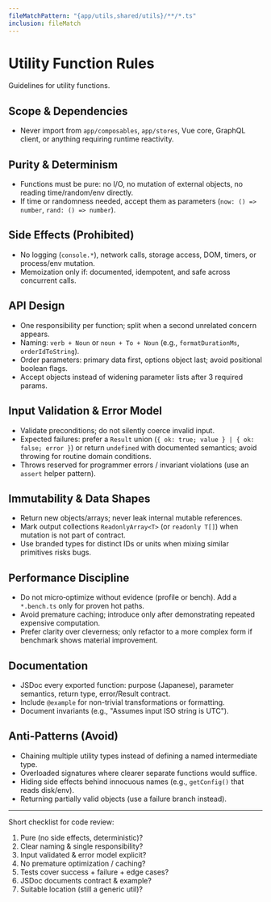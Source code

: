 ```yaml
---
fileMatchPattern: "{app/utils,shared/utils}/**/*.ts"
inclusion: fileMatch
---
```

# Utility Function Rules

Guidelines for utility functions.

## Scope & Dependencies

- Never import from `app/composables`, `app/stores`, Vue core, GraphQL client, or anything requiring runtime reactivity.

## Purity & Determinism

- Functions must be pure: no I/O, no mutation of external objects, no reading time/random/env directly.
- If time or randomness needed, accept them as parameters (`now: () => number`, `rand: () => number`).

## Side Effects (Prohibited)

- No logging (`console.*`), network calls, storage access, DOM, timers, or process/env mutation.
- Memoization only if: documented, idempotent, and safe across concurrent calls.

## API Design

- One responsibility per function; split when a second unrelated concern appears.
- Naming: `verb + Noun` or `noun + To + Noun` (e.g., `formatDurationMs`, `orderIdToString`).
- Order parameters: primary data first, options object last; avoid positional boolean flags.
- Accept objects instead of widening parameter lists after 3 required params.

## Input Validation & Error Model

- Validate preconditions; do not silently coerce invalid input.
- Expected failures: prefer a `Result` union (`{ ok: true; value } | { ok: false; error }`) or return `undefined` with documented semantics; avoid throwing for routine domain conditions.
- Throws reserved for programmer errors / invariant violations (use an `assert` helper pattern).

## Immutability & Data Shapes

- Return new objects/arrays; never leak internal mutable references.
- Mark output collections `ReadonlyArray<T>` (or `readonly T[]`) when mutation is not part of contract.
- Use branded types for distinct IDs or units when mixing similar primitives risks bugs.

## Performance Discipline

- Do not micro‑optimize without evidence (profile or bench). Add a `*.bench.ts` only for proven hot paths.
- Avoid premature caching; introduce only after demonstrating repeated expensive computation.
- Prefer clarity over cleverness; only refactor to a more complex form if benchmark shows material improvement.

## Documentation

- JSDoc every exported function: purpose (Japanese), parameter semantics, return type, error/Result contract.
- Include `@example` for non-trivial transformations or formatting.
- Document invariants (e.g., "Assumes input ISO string is UTC").

## Anti-Patterns (Avoid)

- Chaining multiple utility types instead of defining a named intermediate type.
- Overloaded signatures where clearer separate functions would suffice.
- Hiding side effects behind innocuous names (e.g., `getConfig()` that reads disk/env).
- Returning partially valid objects (use a failure branch instead).

---
Short checklist for code review:

1. Pure (no side effects, deterministic)?
2. Clear naming & single responsibility?
3. Input validated & error model explicit?
4. No premature optimization / caching?
5. Tests cover success + failure + edge cases?
6. JSDoc documents contract & example?
7. Suitable location (still a generic util)?
